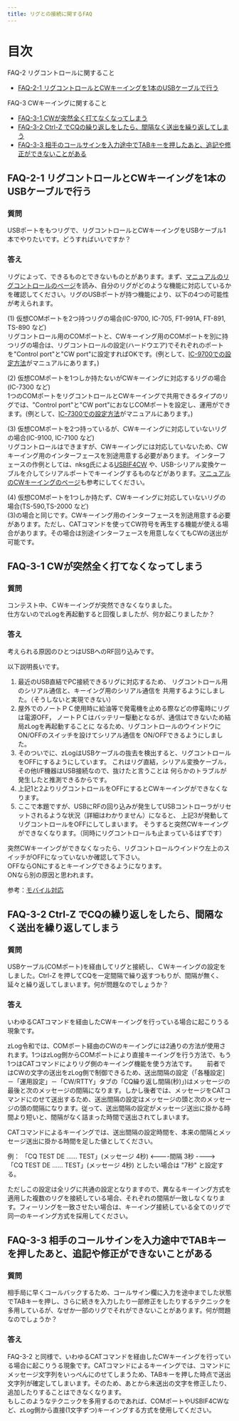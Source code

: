 ```yaml
---
title: リグとの接続に関するFAQ
---
```


# 目次

FAQ-2 リグコントロールに関すること

* [FAQ-2-1 リグコントロールとCWキーイングを1本のUSBケーブルで行う](#faq-2-1-リグコントロールとcwキーイングを1本のusbケーブルで行う)

FAQ-3 CWキーイングに関すること
  
* [FAQ-3-1 CWが突然全く打てなくなってしまう](#faq-3-1-cwが突然全く打てなくなってしまう)
* [FAQ-3-2 Ctrl-Z でCQの繰り返しをしたら、間隔なく送出を繰り返してしまう](#faq-3-2-ctrl-z-%E3%81%A7cq%E3%81%AE%E7%B9%B0%E3%82%8A%E8%BF%94%E3%81%97%E3%82%92%E3%81%97%E3%81%9F%E3%82%89%E9%96%93%E9%9A%94%E3%81%AA%E3%81%8F%E9%80%81%E5%87%BA%E3%82%92%E7%B9%B0%E3%82%8A%E8%BF%94%E3%81%97%E3%81%A6%E3%81%97%E3%81%BE%E3%81%86)
* [FAQ-3-3 相手のコールサインを入力途中でTABキーを押したあと、追記や修正ができないことがある](#faq-3-3-%E7%9B%B8%E6%89%8B%E3%81%AE%E3%82%B3%E3%83%BC%E3%83%AB%E3%82%B5%E3%82%A4%E3%83%B3%E3%82%92%E5%85%A5%E5%8A%9B%E9%80%94%E4%B8%AD%E3%81%A7tab%E3%82%AD%E3%83%BC%E3%82%92%E6%8A%BC%E3%81%97%E3%81%9F%E3%81%82%E3%81%A8%E8%BF%BD%E8%A8%98%E3%82%84%E4%BF%AE%E6%AD%A3%E3%81%8C%E3%81%A7%E3%81%8D%E3%81%AA%E3%81%84%E3%81%93%E3%81%A8%E3%81%8C%E3%81%82%E3%82%8B)

  
## FAQ-2-1 リグコントロールとCWキーイングを1本のUSBケーブルで行う

### 質問

USBポートをもつリグで、リグコントロールとCWキーイングをUSBケーブル1本でやりたいです。どうすればいいですか？

### 答え

リグによって、できるものとできないものとがあります。まず、[マニュアルのリグコントロールのページ](https://use.zlog.org/manual/%E3%83%AA%E3%82%B0%E3%82%B3%E3%83%B3%E3%83%88%E3%83%AD%E3%83%BC%E3%83%AB)を読み、自分のリグがどのような機能に対応しているかを確認してください。リグのUSBポートが持つ機能により、以下の4つの可能性が考えられます。

(1) 仮想COMポートを2つ持つリグの場合(IC-9700, IC-705, FT-991A, FT-891, TS-890 など)  
リグコントロール用のCOMポートと、CWキーイング用のCOMポートを別に持つリグの場合は、リグコントロールの設定(ハードウエア)でそれぞれのポートを"Control port"と"CW port"に設定すればOKです。(例として、[IC-9700での設定方法](https://use.zlog.org/manual/ic9700.html)がマニュアルにあります。)

(2) 仮想COMポートを1つしか持たないがCWキーイングに対応するリグの場合(IC-7300 など)  
1つのCOMポートをリグコントロールとCWキーイングで共用できるタイプのリグでは、"Control port"と"CW port"におなじCOMポートを設定し、運用ができます。(例として、[IC-7300での設定方法](https://use.zlog.org/manual/ic7300.html)がマニュアルにあります。)

(3) 仮想COMポートを2つ持っているが、CWキーイングに対応していないリグの場合(IC-9100, IC-7100 など)  
リグコントロールはできますが、CWキーイングには対応していないため、CWキーイング用のインターフェースを別途用意する必要があります。
インターフェースの作例としては、nksg氏による[USBIF4CW](https://nksg.net/gadget/) や、USB-シリアル変換ケーブルを介してシリアルポートでキーイングするものなどがあります。[マニュアルのCWキーイングのページ](https://use.zlog.org/manual/CW%E3%82%AD%E3%83%BC%E3%82%A4%E3%83%B3%E3%82%B0)も参考にしてください。

(4) 仮想COMポートを1つしか持たず、CWキーイングに対応していないリグの場合(TS-590,TS-2000 など)  
(3)の場合と同じです。CWキーイング用のインターフェースを別途用意する必要があります。ただし、CATコマンドを使ってCW符号を再生する機能が使える場合があります。その場合は別途インターフェースを用意しなくてもCWの送出が可能です。

  
## FAQ-3-1 CWが突然全く打てなくなってしまう

### 質問

コンテスト中、ＣＷキーイングが突然できなくなりました。  
仕方ないのでzLogを再起動すると回復しましたが、何か起こりましたか？  

### 答え

考えられる原因のひとつはUSBへのRF回り込みです。  

以下説明長いです。  
1. 最近のUSB直結でPC接続できるリグに対応するため、
   リグコントロール用のシリアル通信と、キーイング用のシリアル通信を
   共用するようにしました。（そうしないと実現できない）
2. 屋外でのノートＰＣ使用時に給油等で発電機を止める際などの停電時にリグは電源OFF，
   ノートＰＣはバッテリー駆動となるが、通信はできないため結局zLogを再起動することに
   なるため、リグコントロールのウインドウにON/OFFのスイッチを設けてシリアル通信を
   ON/OFFできるようにしました。
3. そのついでに、zLogはUSBケーブルの抜去を検出すると、リグコントロールをOFFにするようにしています。
   これはリグ直結，シリアル変換ケーブル，その他I/F機器はUSB接続なので、抜けたと言うことは
   何らかのトラブルが発生したと推測できるからです。
4. 上記1と2よりリグコントロールをOFFにするとCWキーイングができなくなります。
5. ここで本題ですが、USBにRFの回り込みが発生してUSBコントローラがリセットされるような状況（詳細はわかりません）になると、
   上記3が発動してリグコントロールをOFFにしてしまいます。
   そうすると突然CWキーイングができなくなります。（同時にリグコントロールも止まっているはずです）
  
突然CWキーイングができなくなったら、リグコントロールウインドウ左上のスイッチがOFFになっていないか確認して下さい。  
OFFならONにするとキーイングできるようになります。  
ONなら別の原因と思われます。  
  
参考：[モバイル対応](https://use.zlog.org/manual/%E3%83%AA%E3%82%B0%E3%82%B3%E3%83%B3%E3%83%88%E3%83%AD%E3%83%BC%E3%83%AB#%E3%83%A2%E3%83%90%E3%82%A4%E3%83%AB%E5%AF%BE%E5%BF%9C2850)


## FAQ-3-2 Ctrl-Z でCQの繰り返しをしたら、間隔なく送出を繰り返してしまう

### 質問

USBケーブル(COMポート)を経由してリグと接続し、ＣＷキーイングの設定をしました。Ctrl-Z を押してCQを一定間隔で繰り返すつもりが、間隔が無く、延々と繰り返してしまいます。何が問題なのでしょうか？  

### 答え

いわゆるCATコマンドを経由したCWキーイングを行っている場合に起こりうる現象です。  

zLog令和では、COMポート経由のCWのキーイングには2通りの方法が使用されます。1つはzLog側からCOMポートにより直接キーイングを行う方法で、もう1つはCATコマンドによりリグ側のキーイング機能を使う方法です。　　
前者ではCWの文字の送出をzLog側で制御できるため、送出間隔の設定（「各種設定］－「運用設定」－「CW/RTTY」タブの「CQ繰り返し間隔(秒)」)はメッセージの最後と次のメッセージの間隔になります。しかし後者では、メッセージをCATコマンドにのせて送出するため、送出間隔の設定はメッセージの頭と次のメッセージの頭の間隔になります。従って、送出間隔の設定がメッセージ送出に掛かる時間より短いと、間隔がなく詰まった時間で送出されてしまいます。　　

CATコマンドによるキーイングでは、送出間隔の設定時間を、本来の間隔とメッセージ送出に掛かる時間を足した値としてください。   

例： 「CQ TEST DE ...... TEST」(メッセージ 4秒) <----間隔 3秒 ----> 「CQ TEST DE ...... TEST」(メッセージ 4秒) としたい場合は "7秒" と設定する。   

ただしこの設定は全リグに共通の設定となりますので、異なるキーイング方式を適用した複数のリグを接続している場合、それぞれの間隔が一致しなくなります。フィーリングを一致させたい場合は、キーイング接続している全てのリグで同一のキーイング方式を採用してください。

## FAQ-3-3 相手のコールサインを入力途中でTABキーを押したあと、追記や修正ができないことがある

### 質問

相手局に早くコールバックするため、コールサイン欄に入力を途中までした状態でTABキーを押し、さらに続きを入力したり一部修正をしたりするテクニックを多用しているが、なぜか一部のリグでそれができないことがあります。何が問題なのでしょうか？  

### 答え

FAQ-3-2 と同様で、いわゆるCATコマンドを経由したCWキーイングを行っている場合に起こりうる現象です。CATコマンドによるキーイングでは、コマンドにメッセージ文字列をいっぺんにのせてしまうため、TABキーを押した時点で送出文字列が確定してしまいます。そのため、あとから未送出の文字を修正したり、追加したりすることはできなくなります。  
もしこのようなテクニックを多用するのであれば、COMポートやUSBIF4CWなど、zLog側から直接(1文字ずつ)キーイングする方式を使用してください。  


